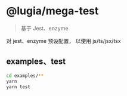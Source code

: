 # @lugia/mega-test

> 基于 Jest、enzyme

对 jest、enzyme 预设配置， 以使用 js/ts/jsx/tsx

## examples、test

```bash
cd examples/**
yarn
yarn test
```
